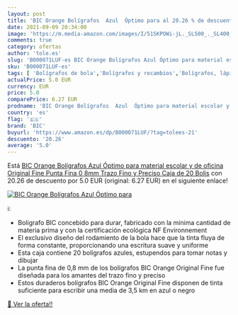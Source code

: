```yaml
---
layout: post
title: 'BIC Orange Bolígrafos  Azul  Óptimo para al 20.26 % de descuento'
date: 2021-09-09 20:34:00
image: 'https://m.media-amazon.com/images/I/51SKPOWi-jL._SL500_._SL400_.jpg'
comments: true
category: ofertas
author: 'tole.es'
slug: 'B000071LUF-es BIC Orange Bolígrafos Azul Óptimo para material escolar y...'
sku: 'B000071LUF-es'
tags: [ 'Bolígrafos de bola','Bolígrafos y recambios','Bolígrafos, lápices y útiles de escritura','Oficina y papelería','bic','bolígrafos','escolar','material', ]
actualPrice: 5.0 EUR
currency: EUR
price: 5.0
comparePrice: 6.27 EUR
prodname: 'BIC Orange Bolígrafos  Azul  Óptimo para material escolar y de oficina Original Fine  Punta Fina  0 8mm   Trazo Fino y Preciso  Caja de 20 Bolis'
country: 'es'
flag: '🇪🇸'
brand: 'BIC'
buyurl: 'https://www.amazon.es/dp/B000071LUF/?tag=tolees-21'
descuento: '20.26'
average: '5.0'
---
```


Está [BIC Orange Bolígrafos  Azul  Óptimo para material escolar y de oficina Original Fine  Punta Fina  0 8mm   Trazo Fino y Preciso  Caja de 20 Bolis](https://www.amazon.es/dp/B000071LUF/?tag=tolees-21) con 20.26 de descuento por 5.0 EUR (original: 6.27 EUR) en el siguiente enlace!

[![BIC Orange Bolígrafos  Azul  Óptimo para](https://m.media-amazon.com/images/I/51SKPOWi-jL._SL500_._SL400_.jpg)](https://www.amazon.es/dp/B000071LUF/?tag=tolees-21)

ℹ️:

- Bolígrafo BIC concebido para durar, fabricado con la mínima cantidad de materia prima y con la certificación ecológica NF Environnement
- El exclusivo diseño del rodamiento de la bola hace que la tinta fluya de forma constante, proporcionando una escritura suave y uniforme
- Esta caja contiene 20 bolígrafos azules, estupendos para tomar notas y dibujar
- La punta fina de 0,8 mm de los bolígrafos BIC Orange Original Fine fue diseñada para los amantes del trazo fino y preciso
- Estos duraderos bolígrafos BIC Orange Original Fine disponen de tinta suficiente para escribir una media de 3,5 km en azul o negro

[🛒 Ver la oferta!!](https://www.amazon.es/dp/B000071LUF/?tag=tolees-21)
